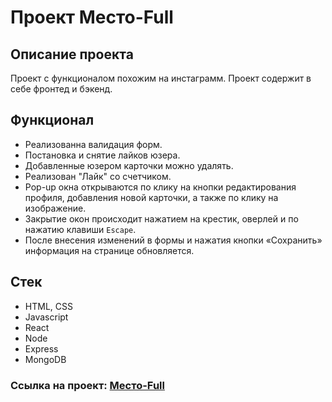 # Проект Место-Full

## Описание проекта
Проект с функционалом похожим на инстаграмм.
Проект содержит в себе фронтед и бэкенд.

## Функционал

- Реализованна валидация форм.
- Постановка и снятие лайков юзера.
- Добавленные юзером карточки можно удалять.
- Реализован "Лайк" со счетчиком.
- Pop-up окна открываются по клику на кнопки редактирования профиля, добавления новой карточки, а также по клику на изображение.
- Закрытие окон происходит нажатием на крестик, оверлей и по нажатию клавиши `Escape`.
- После внесения изменений в формы и нажатия кнопки «Сохранить» информация на странице обновляется.

## Стек

- HTML, CSS
- Javascript
- React
- Node
- Express
- MongoDB

### **Ссылка на проект: [Место-Full](https://glebzhmesto.nomoredomains.work/)**

